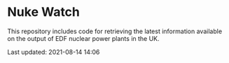 # Nuke Watch

This repository includes code for retrieving the latest information available on the output of EDF nuclear power plants in the UK.

Last updated: 2021-08-14 14:06